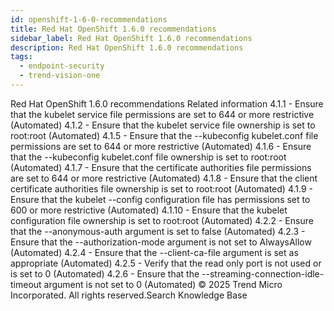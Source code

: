 ```yaml
---
id: openshift-1-6-0-recommendations
title: Red Hat OpenShift 1.6.0 recommendations
sidebar_label: Red Hat OpenShift 1.6.0 recommendations
description: Red Hat OpenShift 1.6.0 recommendations
tags:
  - endpoint-security
  - trend-vision-one
---
```


 Red Hat OpenShift 1.6.0 recommendations Related information 4.1.1 - Ensure that the kubelet service file permissions are set to 644 or more restrictive (Automated) 4.1.2 - Ensure that the kubelet service file ownership is set to root:root (Automated) 4.1.5 - Ensure that the --kubeconfig kubelet.conf file permissions are set to 644 or more restrictive (Automated) 4.1.6 - Ensure that the --kubeconfig kubelet.conf file ownership is set to root:root (Automated) 4.1.7 - Ensure that the certificate authorities file permissions are set to 644 or more restrictive (Automated) 4.1.8 - Ensure that the client certificate authorities file ownership is set to root:root (Automated) 4.1.9 - Ensure that the kubelet --config configuration file has permissions set to 600 or more restrictive (Automated) 4.1.10 - Ensure that the kubelet configuration file ownership is set to root:root (Automated) 4.2.2 - Ensure that the --anonymous-auth argument is set to false (Automated) 4.2.3 - Ensure that the --authorization-mode argument is not set to AlwaysAllow (Automated) 4.2.4 - Ensure that the --client-ca-file argument is set as appropriate (Automated) 4.2.5 - Verify that the read only port is not used or is set to 0 (Automated) 4.2.6 - Ensure that the --streaming-connection-idle-timeout argument is not set to 0 (Automated) © 2025 Trend Micro Incorporated. All rights reserved.Search Knowledge Base